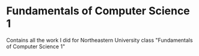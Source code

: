 # Fundamentals of Computer Science 1
Contains all the work I did for Northeastern University class "Fundamentals of Computer Science 1"
